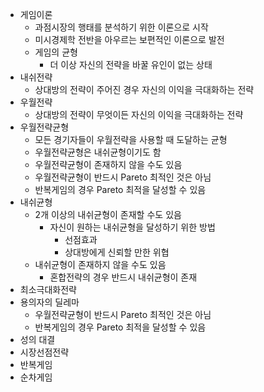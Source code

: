 - 게임이론
	- 과점시장의 행태를 분석하기 위한 이론으로 시작
	- 미시경제학 전반을 아우르는 보편적인 이론으로 발전
	- 게임의 균형
		- 더 이상 자신의 전략을 바꿀 유인이 없는 상태
- 내쉬전략
	- 상대방의 전략이 주어진 경우 자신의 이익을 극대화하는 전략
- 우월전략
	- 상대방의 전략이 무엇이든 자신의 이익을 극대화하는 전략
- 우월전략균형
	- 모든 경기자들이 우월전략을 사용할 때 도달하는 균형
	- 우월전략균형은 내쉬균형이기도 함
	- 우월전략균형이 존재하지 않을 수도 있음
	- 우월전략균형이 반드시 Pareto 최적인 것은 아님
	- 반복게임의 경우 Pareto 최적을 달성할 수 있음
- 내쉬균형
	- 2개 이상의 내쉬균형이 존재할 수도 있음
		- 자신이 원하는 내쉬균형을 달성하기 위한 방법
			- 선점효과
			- 상대방에게 신뢰할 만한 위협
	- 내쉬균형이 존재하지 않을 수도 있음
		- 혼합전략의 경우 반드시 내쉬균형이 존재
- 최소극대화전략
- 용의자의 딜레마
	- 우월전략균형이 반드시 Pareto 최적인 것은 아님
	- 반복게임의 경우 Pareto 최적을 달성할 수 있음
- 성의 대결
- 시장선점전략
- 반복게임
- 순차게임
